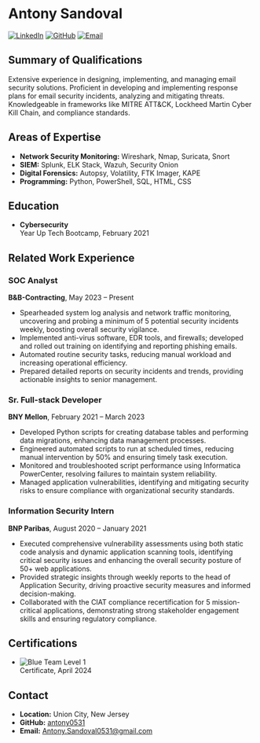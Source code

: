 # Antony Sandoval

[![LinkedIn](https://img.shields.io/badge/LinkedIn-Connect-blue)](https://www.linkedin.com/in/antony0531/)
[![GitHub](https://img.shields.io/badge/GitHub-Follow-black)](https://github.com/antony0531)
[![Email](https://img.shields.io/badge/Email-Contact-red)](mailto:Antony.Sandoval0531@gmail.com)

## Summary of Qualifications

Extensive experience in designing, implementing, and managing email security solutions. Proficient in developing and implementing response plans for email security incidents, analyzing and mitigating threats. Knowledgeable in frameworks like MITRE ATT&CK, Lockheed Martin Cyber Kill Chain, and compliance standards.

## Areas of Expertise

- **Network Security Monitoring:** Wireshark, Nmap, Suricata, Snort
- **SIEM:** Splunk, ELK Stack, Wazuh, Security Onion
- **Digital Forensics:** Autopsy, Volatility, FTK Imager, KAPE
- **Programming:** Python, PowerShell, SQL, HTML, CSS

## Education

- **Cybersecurity**  
  Year Up Tech Bootcamp, February 2021

## Related Work Experience

### SOC Analyst  
**B&B-Contracting**, May 2023 – Present

- Spearheaded system log analysis and network traffic monitoring, uncovering and probing a minimum of 5 potential security incidents weekly, boosting overall security vigilance.
- Implemented anti-virus software, EDR tools, and firewalls; developed and rolled out training on identifying and reporting phishing emails.
- Automated routine security tasks, reducing manual workload and increasing operational efficiency.
- Prepared detailed reports on security incidents and trends, providing actionable insights to senior management.

### Sr. Full-stack Developer  
**BNY Mellon**, February 2021 – March 2023

- Developed Python scripts for creating database tables and performing data migrations, enhancing data management processes.
- Engineered automated scripts to run at scheduled times, reducing manual intervention by 50% and ensuring timely task execution.
- Monitored and troubleshooted script performance using Informatica PowerCenter, resolving failures to maintain system reliability.
- Managed application vulnerabilities, identifying and mitigating security risks to ensure compliance with organizational security standards.

### Information Security Intern  
**BNP Paribas**, August 2020 – January 2021

- Executed comprehensive vulnerability assessments using both static code analysis and dynamic application scanning tools, identifying critical security issues and enhancing the overall security posture of 50+ web applications.
- Provided strategic insights through weekly reports to the head of Application Security, driving proactive security measures and informed decision-making.
- Collaborated with the CIAT compliance recertification for 5 mission-critical applications, demonstrating strong stakeholder engagement skills and ensuring regulatory compliance.

## Certifications

- ![Blue Team Level 1](https://img.shields.io/badge/Blue_Team_Level_1-Certified-brightgreen)  
  Certificate, April 2024

## Contact

- **Location:** Union City, New Jersey
- **GitHub:** [antony0531](https://github.com/antony0531)
- **Email:** [Antony.Sandoval0531@gmail.com](mailto:Antony.Sandoval0531@gmail.com)
